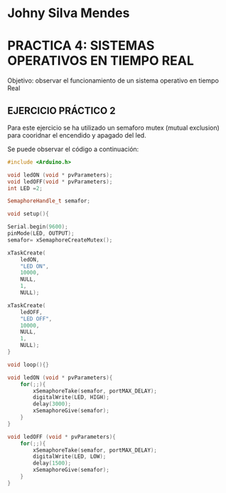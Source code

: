 # Johny Silva Mendes
# PRACTICA 4: SISTEMAS OPERATIVOS EN TIEMPO REAL

Objetivo: observar el funcionamiento de un sistema operativo en tiempo Real

## EJERCICIO PRÁCTICO 2 

Para este ejercicio se ha utilizado un semaforo mutex (mutual exclusion) para cooridnar el encendido y apagado del led. 

Se puede observar el código a continuación:
```cpp
#include <Arduino.h>

void ledON (void * pvParameters);
void ledOFF(void * pvParameters);
int LED =2; 

SemaphoreHandle_t semafor;

void setup(){

Serial.begin(9600);
pinMode(LED, OUTPUT);
semafor= xSemaphoreCreateMutex();

xTaskCreate(
    ledON,
    "LED ON",
    10000,
    NULL,
    1,
    NULL);

xTaskCreate(
    ledOFF,
    "LED OFF",
    10000,
    NULL,
    1,
    NULL);
}

void loop(){}

void ledON (void * pvParameters){
    for(;;){
        xSemaphoreTake(semafor, portMAX_DELAY);
        digitalWrite(LED, HIGH);
        delay(3000);
        xSemaphoreGive(semafor);
    }
}

void ledOFF (void * pvParameters){
    for(;;){
        xSemaphoreTake(semafor, portMAX_DELAY);
        digitalWrite(LED, LOW);
        delay(1500);
        xSemaphoreGive(semafor);
    }
}
```
